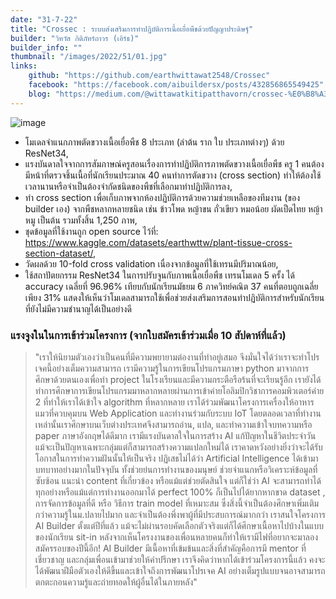 ```yaml
---
date: "31-7-22"
title: "Crossec : ระบบส่งเสริมการทำปฏิบัติการเนื้อเยื่อพืชด้วยปัญญาประดิษฐ์"
builder: "วิทวัส กิติภัทร์ถาวร (เอิร์ธ)"
builder_info: ""
thumbnail: "/images/2022/51/01.jpg"
links:
    github: "https://github.com/earthwittawat2548/Crossec"
    facebook: "https://facebook.com/aibuildersx/posts/432856865549425"
    blog: "https://medium.com/@wittawatkitipatthavorn/crossec-%E0%B8%A3%E0%B8%B0%E0%B8%9A%E0%B8%9A%E0%B8%AA%E0%B9%88%E0%B8%87%E0%B9%80%E0%B8%AA%E0%B8%A3%E0%B8%B4%E0%B8%A1%E0%B8%81%E0%B8%B2%E0%B8%A3%E0%B8%97%E0%B8%B3%E0%B8%9B%E0%B8%8F%E0%B8%B4%E0%B8%9A%E0%B8%B1%E0%B8%95%E0%B8%B4%E0%B8%81%E0%B8%B2%E0%B8%A3%E0%B9%80%E0%B8%99%E0%B8%B7%E0%B9%89%E0%B8%AD%E0%B9%80%E0%B8%A2%E0%B8%B7%E0%B9%88%E0%B8%AD%E0%B8%9E%E0%B8%B7%E0%B8%8A%E0%B8%94%E0%B9%89%E0%B8%A7%E0%B8%A2%E0%B8%9B%E0%B8%B1%E0%B8%8D%E0%B8%8D%E0%B8%B2%E0%B8%9B%E0%B8%A3%E0%B8%B0%E0%B8%94%E0%B8%B4%E0%B8%A9%E0%B8%90%E0%B9%8C-77613e88fb0a"
---
```


![image](/images/2022/51/01.jpg)

- โมเดลจำแนกภาพตัดขวางเนื้อเยื่อพืช 8 ประเภท (ลำต้น ราก ใบ ประเภทต่างๆ) ด้วย ResNet34,
- แรงบันดาลใจจากการสัมภาษณ์ครูสอนเรื่องการทำปฏิบัติการภาพตัดขวางเนื้อเยื่อพืช ครู 1 คนต้องมีหน้าที่ตรวจชิ้นเนื้อที่นักเรียนประมาณ 40 คนทำการตัดขวาง (cross section) ทำให้ต้องใช้เวลานานหรือจำเป็นต้องจำกัดชนิดของพืชที่เลือกมาทำปฏิบัติการลง,
- ทำ cross section เพื่อเก็บภาพจากห้องปฏิบัติการด้วยความช่วยเหลือของทีมงาน (ของ builder เอง) จากพืชหลากหลายชนิด เช่น ข้าวโพด หญ้าขน ถั่วเขียว หมอน้อย ผัดเป็ดไทย หญ้าหมู เป็นต้น รวมทั้งสิ้น 1,250 ภาพ,
- ชุดข้อมูลที่ใช้งานถูก open source ไว้ที่: https://www.kaggle.com/datasets/earthwttw/plant-tissue-cross-section-dataset/,
- วัดผลด้วย 10-fold cross validation เนื่องจากข้อมูลที่ใช้เทรนมีปริมาณน้อย,
- ใช้สถาปัตยกรรม ResNet34 ในการปรับจูนกับภาพเนื้อเยื่อพืช เทรนโมเดล 5 ครั้ง ได้ accuracy เฉลี่ยที่ 96.96% เทียบกับนักเรียนมัธยม 6 ภาควิทย์คณิต 37 คนที่ตอบถูกเฉลี่ยเพียง 31% แสดงให้เห็นว่าโมเดลสามารถใช้เพื่อช่วยส่งเสริมการสอนทำปฏิบัติการสำหรับนักเรียนที่ยังไม่มีความชำนาญได้เป็นอย่างดี

### แรงจูงในในการเข้าร่วมโครงการ (จากใบสมัครเข้าร่วมเมื่อ 10 สัปดาห์ที่แล้ว)

> "เราให้นิยามตัวเองว่าเป็นคนที่มีความพยายามต่องานที่ทำอยู่เสมอ จึงมั่นใจได้ว่าเราจะทำโปรเจคนี้อย่างเต็มความสามารถ เรามีความรู้ในการเขียนโปรแกรมภาษา python มาจากการศึกษาด้วยตนเองเพื่อทำ project ในโรงเรียนและมีความกระตือรือร้นที่จะเรียนรู้อีก เรายังได้ทำการศึกษาการเขียนโปรแกรมมาหลากหลายผ่านการเข้าค่ายโอลิมปิกวิชาการคอมพิวเตอร์ค่าย 2 ที่ทำให้เราได้เข้าใจ algorithm ที่หลากหลาย เราได้ร่วมพัฒนาโครงการเครื่องให้อาหารแมวที่ควบคุมบน Web Application และทำงานร่วมกับระบบ IoT โดยตลอดเวลาที่ทำงานเหล่านั้นเราศึกษาบนเว็บต่างประเทศจึงสามารถอ่าน, แปล, และทำความเข้าใจบทความหรือ paper ภาษาอังกฤษได้ดีมาก เรามีแรงบันดาลใจในการสร้าง AI แก้ปัญหาในชีวิตประจำวัน แม้จะเป็นปัญหาเฉพาะกลุ่มแต่ก็สามารถสร้างความแปลกใหม่ได้ เราคาดหวังอย่างยิ่งว่าจะได้รับโอกาสในการทำความฝันนั้นให้เป็นจริง  ปฏิเสธไม่ได้ว่า Artificial Intelligence ได้เข้ามาบทบาทอย่างมากในปัจจุบัน ทั้งช่วยย่นการทำงานของมนุษย์ ช่วยจำแนกหรือวิเคราะห์ข้อมูลที่ซับซ้อน แนะนำ content ที่เกี่ยวข้อง หรือแม้แต่ช่วยตัดสินใจ แต่ก็ใช่ว่า AI จะสามารถทำได้ทุกอย่างหรือแม้แต่การทำงานออกมาได้ perfect 100% ก็เป็นไปได้ยากหากขาด dataset , การจัดการข้อมูลที่ดี หรือ วิธีการ train model ที่เหมาะสม ซึ่งสิ่งนี้จำเป็นต้องศึกษาเพิ่มเติมกว่าความรู้ในม.ปลายไปมาก และจำเป็นต้องพึ่งพาผู้ที่มีประสบการณ์มากกว่า  เราสนใจโครงการ AI Builder ตั้งแต่ปีที่แล้ว แม้จะไม่ผ่านรอบคัดเลือกตัวจริงแต่ก็ได้ศึกษาเนื้อหาไปบ้างในแบบของนักเรียน sit-in หลังจากเห็นโครงงานของเพื่อนหลายคนก็ทำให้เรามีไฟที่อยากจะมาลองสมัครรอบของปีนี้อีก! AI Builder มีเนื้อหาที่เข้มข้นและสิ่งที่สำคัญคือการมี mentor ที่เชี่ยวชาญ และกลุ่มเพื่อนเข้ามาช่วยให้คำปรึกษา เราจึงคิดว่าหากได้เข้าร่วมโครงการนี้แล้ว คงจะได้พัฒนาฝีมือตัวเองให้ดีขึ้นและเข้าใจถึงการพัฒนาโปรเจค AI อย่างเต็มรูปแบบจนอาจสามารถตกตะกอนความรู้และถ่ายทอดให้ผู้อื่นได้ในภายหลัง"